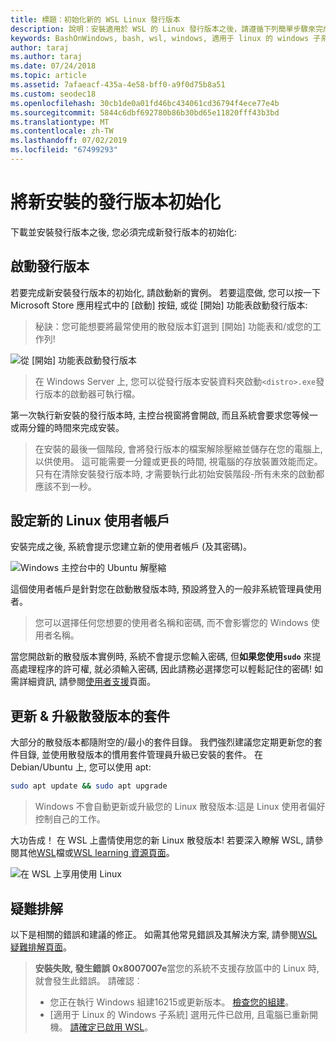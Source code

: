 ```yaml
---
title: 標題：初始化新的 WSL Linux 發行版本
description: 說明：安裝適用於 WSL 的 Linux 發行版本之後，請遵循下列簡單步驟來完成初始化
keywords: BashOnWindows, bash, wsl, windows, 適用于 linux 的 windows 子系統, windowssubsystem, ubuntu, debian, suse, windows 10
author: taraj
ms.author: taraj
ms.date: 07/24/2018
ms.topic: article
ms.assetid: 7afaeacf-435a-4e58-bff0-a9f0d75b8a51
ms.custom: seodec18
ms.openlocfilehash: 30cb1de0a01fd46bc434061cd36794f4ece77e4b
ms.sourcegitcommit: 5844c6dbf692780b86b30bd65e11820fff43b3bd
ms.translationtype: MT
ms.contentlocale: zh-TW
ms.lasthandoff: 07/02/2019
ms.locfileid: "67499293"
---
```

# <a name="initializing-a-newly-installed-distro"></a>將新安裝的發行版本初始化
下載並安裝發行版本之後, 您必須完成新發行版本的初始化:

## <a name="launch-a-distro"></a>啟動發行版本
若要完成新安裝發行版本的初始化, 請啟動新的實例。 若要這麼做, 您可以按一下 Microsoft Store 應用程式中的 [啟動] 按鈕, 或從 [開始] 功能表啟動發行版本:

> 秘訣：您可能想要將最常使用的散發版本釘選到 [開始] 功能表和/或您的工作列!

![從 [開始] 功能表啟動發行版本](media/start-menu.png)

> 在 Windows Server 上, 您可以從發行版本安裝資料夾啟動`<distro>.exe`發行版本的啟動器可執行檔。

第一次執行新安裝的發行版本時, 主控台視窗將會開啟, 而且系統會要求您等候一或兩分鐘的時間來完成安裝。

> 在安裝的最後一個階段, 會將發行版本的檔案解除壓縮並儲存在您的電腦上, 以供使用。 這可能需要一分鐘或更長的時間, 視電腦的存放裝置效能而定。 只有在清除安裝發行版本時, 才需要執行此初始安裝階段-所有未來的啟動都應該不到一秒。

## <a name="setting-up-a-new-linux-user-account"></a>設定新的 Linux 使用者帳戶

安裝完成之後, 系統會提示您建立新的使用者帳戶 (及其密碼)。 

![Windows 主控台中的 Ubuntu 解壓縮](media/UbuntuInstall.png)

這個使用者帳戶是針對您在啟動散發版本時, 預設將登入的一般非系統管理員使用者。

> 您可以選擇任何您想要的使用者名稱和密碼, 而不會影響您的 Windows 使用者名稱。 

當您開啟新的散發版本實例時, 系統不會提示您輸入密碼, 但**如果您使用`sudo`** 來提高處理程序的許可權, 就必須輸入密碼, 因此請務必選擇您可以輕鬆記住的密碼! 如需詳細資訊, 請參閱[使用者支援](user-support.md)頁面。

## <a name="update--upgrade-your-distros-packages"></a>更新 & 升級散發版本的套件

大部分的散發版本都隨附空的/最小的套件目錄。 我們強烈建議您定期更新您的套件目錄, 並使用散發版本的慣用套件管理員升級已安裝的套件。 在 Debian/Ubuntu 上, 您可以使用 apt:

```bash
sudo apt update && sudo apt upgrade
```

> Windows 不會自動更新或升級您的 Linux 散發版本:這是 Linux 使用者偏好控制自己的工作。

大功告成！ 在 WSL 上盡情使用您的新 Linux 散發版本! 若要深入瞭解 WSL, 請參閱其他[WSL](https://aka.ms/wsldocs)檔或[WSL learning 資源頁面](https://aka.ms/learnwsl)。

![在 WSL 上享用使用 Linux](media/linux-on-wsl.png)

## <a name="troubleshooting"></a>疑難排解

以下是相關的錯誤和建議的修正。 如需其他常見錯誤及其解決方案, 請參閱[WSL 疑難排解頁面](troubleshooting.md)。

> **安裝失敗, 發生錯誤 0x8007007e**當您的系統不支援存放區中的 Linux 時, 就會發生此錯誤。  請確認︰
> * 您正在執行 Windows 組建16215或更新版本。 [檢查您的組建](troubleshooting.md#check-your-build-number)。
> * [適用于 Linux 的 Windows 子系統] 選用元件已啟用, 且電腦已重新開機。  [請確定已啟用 WSL](troubleshooting.md#confirm-wsl-is-enabled)。
